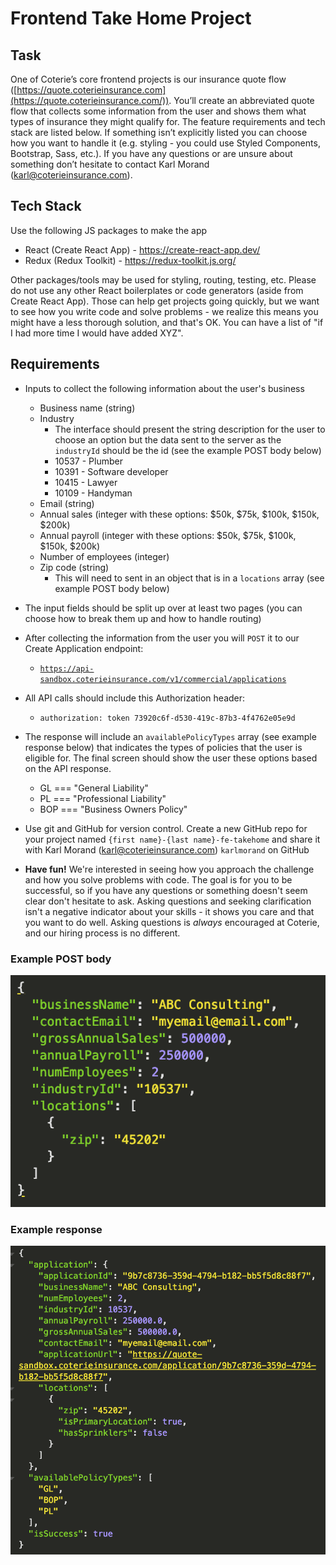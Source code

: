 # Frontend Take Home Project

## Task

One of Coterie’s core frontend projects is our insurance quote flow ([https://quote.coterieinsurance.com](https://quote.coterieinsurance.com/)). You’ll create an abbreviated quote flow that collects some information from the user and shows them what types of insurance they might qualify for. The feature requirements and tech stack are listed below. If something isn’t explicitly listed you can choose how you want to handle it (e.g. styling - you could use Styled Components, Bootstrap, Sass, etc.). If you have any questions or are unsure about something don’t hesitate to contact Karl Morand ([karl@coterieinsurance.com](mailto:karl@coterieinsurance.com)).

## Tech Stack

Use the following JS packages to make the app

- React (Create React App) - https://create-react-app.dev/
- Redux (Redux Toolkit) - https://redux-toolkit.js.org/

Other packages/tools may be used for styling, routing, testing, etc. Please do not use any other React boilerplates or code generators (aside from Create React App). Those can help get projects going quickly, but we want to see how you write code and solve problems - we realize this means you might have a less thorough solution, and that's OK. You can have a list of "if I had more time I would have added XYZ".

## Requirements

- Inputs to collect the following information about the user's business
    - Business name (string)
    - Industry
        - The interface should present the string description for the user to choose an option but the data sent to the server as the `industryId` should be the id (see the example POST body below)
        - 10537 - Plumber
        - 10391 - Software developer
        - 10415 - Lawyer
        - 10109 - Handyman
    - Email (string)
    - Annual sales (integer with these options: $50k, $75k, $100k, $150k, $200k)
    - Annual payroll (integer with these options: $50k, $75k, $100k, $150k, $200k)
    - Number of employees (integer)
    - Zip code (string)
        - This will need to sent in an object that is in a `locations` array (see example POST body below)

- The input fields should be split up over at least two pages (you can choose how to break them up and how to handle routing)
- After collecting the information from the user you will `POST` it to our Create Application endpoint:
    - [`https://api-sandbox.coterieinsurance.com/v1/commercial/applications`](https://api-sandbox.coterieinsurance.com/v1/commercial/applications)
- All API calls should include this Authorization header:
    - `authorization: token 73920c6f-d530-419c-87b3-4f4762e05e9d`
- The response will include an `availablePolicyTypes` array (see example response below) that indicates the types of policies that the user is eligible for. The final screen should show the user these options based on the API response.
    - GL === "General Liability"
    - PL === "Professional Liability"
    - BOP === "Business Owners Policy"
- Use git and GitHub for version control. Create a new GitHub repo for your project named `{first name}-{last name}-fe-takehome` and share it with Karl Morand ([karl@coterieinsurance.com](mailto:karl@coterieinsurance.com))  `karlmorand` on GitHub
- **Have fun!** We're interested in seeing how you approach the challenge and how you solve problems with code. The goal is for you to be successful, so if you have any questions or something doesn't seem clear don't hesitate to ask. Asking questions and seeking clarification isn't a negative indicator about your skills - it shows you care and that you want to do well. Asking questions is *always* encouraged at Coterie, and our hiring process is no different.

### Example POST body

![sample-payload.png](sample-payload.png)

### Example response

![sample-response.png](sample-response.png)